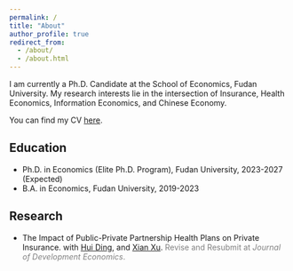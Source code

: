 ```yaml
---
permalink: /
title: "About"
author_profile: true
redirect_from: 
  - /about/
  - /about.html
---
```


I am currently a Ph.D. Candidate at the School of Economics, Fudan University. My research interests lie in the intersection of Insurance, Health Economics, Information Economics, and Chinese Economy. 

You can find my CV [here](../assets/CV.pdf).

Education
------
- Ph.D. in Economics (Elite Ph.D. Program), Fudan University, 2023-2027 (Expected)
- B.A. in Economics, Fudan University, 2019-2023

Research
------
- The Impact of Public-Private Partnership Health Plans on Private Insurance. with [Hui Ding](https://dh-huiding.github.io/), and [Xian Xu](https://econ.fudan.edu.cn/sdpzw-con.jsp?urltype=news.NewsContentUrl&wbtreeid=1658&wbnewsid=14221). <span style="color:gray">Revise and Resubmit at *Journal of Development Economics*.</span>
